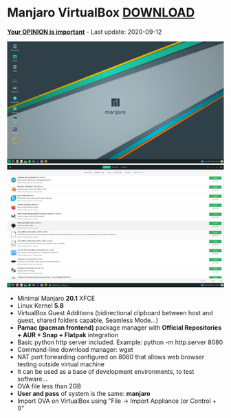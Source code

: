 # Manjaro VirtualBox [DOWNLOAD](https://github.com/Virtual-Machines/Manjaro-VirtualBox/releases/download/latest/Manjaro.ova)
[**Your OPINION is important**](https://github.com/Virtual-Machines/Manjaro-VirtualBox/issues/1) - Last update: 2020-09-12

![Manjaro](https://raw.githubusercontent.com/Virtual-Machines/Manjaro-VirtualBox/master/manjaro.png)
![Pamac](https://raw.githubusercontent.com/Virtual-Machines/Manjaro-VirtualBox/master/pamac.png)

- Minimal Manjaro **20.1** XFCE
- Linux Kernel **5.8**
- VirtualBox Guest Additions (bidirectional clipboard between host and guest, shared folders capable, Seamless Mode...)
- **Pamac (pacman frontend)** package manager with **Official Repositories + AUR + Snap + Flatpak** integration
- Basic python http server included. Example: python -m http.server 8080
- Command-line download manager: wget
- NAT port forwarding configured on 8080 that allows web browser testing outside virtual machine
- It can be used as a base of development environments, to test software...
- OVA file less than 2GB
- **User and pass** of system is the same: **manjaro**
- Import OVA on VirtualBox using "File -> Import Appliance (or Control + I)"
